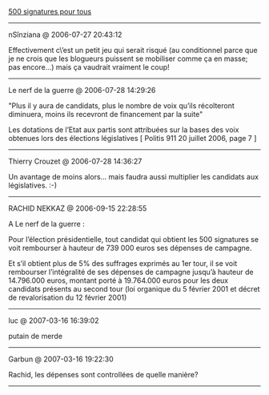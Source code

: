 [500 signatures pour tous](../../../2006/7/500-signatures-pour-tous.md)

---
nSînziana @ 2006-07-27 20:43:12

Effectivement c\’est un petit jeu qui serait risqué (au conditionnel parce que je ne crois que les blogueurs puissent se mobiliser comme ça en masse; pas encore...) mais ça vaudrait vraiment le coup!

---

Le nerf de la guerre @ 2006-07-28 14:29:26

"Plus il y aura de candidats, plus le nombre de voix qu’ils récolteront diminuera, moins ils recevront de financement par la suite"

Les dotations de l’Etat aux partis sont attribuées sur la bases des voix obtenues lors des élections législatives [ Politis 911 20 juillet 2006, page 7 ]

---

Thierry Crouzet @ 2006-07-28 14:36:27

Un avantage de moins alors... mais faudra aussi multiplier les candidats aux législatives. :-)

---

RACHID NEKKAZ @ 2006-09-15 22:28:55

A Le nerf de la guerre :

Pour l’élection présidentielle, tout candidat qui obtient les 500 signatures se voit rembourser à hauteur de 739 000 euros ses dépenses de campagne.

Et s’il obtient plus de 5% des suffrages exprimés au 1er tour, il se voit rembourser l’intégralité de ses dépenses de campagne jusqu’à hauteur de 14.796.000 euros, montant porté à 19.764.000 euros pour les deux candidats présents au second tour (loi organique du 5 février 2001 et décret de revalorisation du 12 février 2001)

---

luc @ 2007-03-16 16:39:02

putain de merde

---

Garbun @ 2007-03-16 19:22:30

Rachid, les dépenses sont controllées de quelle manière?

---

